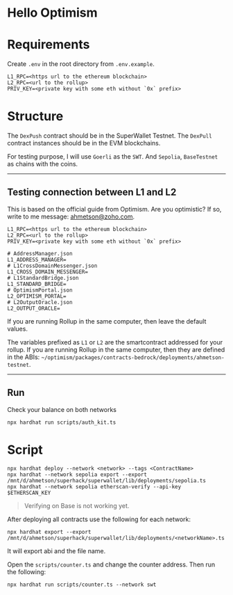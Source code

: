 # Hello Optimism

# Requirements
Create `.env` in the root directory from `.env.example`.

```dotenv
L1_RPC=<https url to the ethereum blockchain>
L2_RPC=<url to the rollup>
PRIV_KEY=<private key with some eth without `0x` prefix>
```

# Structure

The `DexPush` contract should be in the SuperWallet Testnet.
The `DexPull` contract instances should be in the EVM blockchains.

For testing purpose, I will use `Goerli` as the `SWT`.
And `Sepolia`, `BaseTestnet` as chains with the coins.

---

## Testing connection between L1 and L2

This is based on the official guide from Optimism. Are you optimistic?
If so, write to me message: <u>ahmetson@zoho.com</u>.

```dotenv
L1_RPC=<https url to the ethereum blockchain>
L2_RPC=<url to the rollup>
PRIV_KEY=<private key with some eth without `0x` prefix>

# AddressManager.json
L1_ADDRESS_MANAGER=
# L1CrossDomainMessenger.json
L1_CROSS_DOMAIN_MESSENGER=
# L1StandardBridge.json
L1_STANDARD_BRIDGE=
# OptimismPortal.json
L2_OPTIMISM_PORTAL=
# L2OutputOracle.json
L2_OUTPUT_ORACLE=
```

If you are running Rollup in the same computer, then leave the default values.

The variables prefixed as `L1` or `L2` are the smartcontract addressed for your rollup.
If you are running Rollup in the same computer, then they are
defined in the ABIs:
`~/optimism/packages/contracts-bedrock/deployments/ahmetson-testnet`.


---

## Run
Check your balance on both networks
```
npx hardhat run scripts/auth_kit.ts
```

# Script

```shell
npx hardhat deploy --network <network> --tags <ContractName>
npx hardhat --network sepolia export --export /mnt/d/ahmetson/superhack/superwallet/lib/deployments/sepolia.ts
npx hardhat --network sepolia etherscan-verify --api-key $ETHERSCAN_KEY
```

> Verifying on Base is not working yet.

After deploying all contracts use the following for each network:
```shell
npx hardhat export --export /mnt/d/ahmetson/superhack/superwallet/lib/deployments/<networkName>.ts
```
It will export abi and the file name.

Open the `scripts/counter.ts` and 
change the counter address.
Then run the following:

```shell
npx hardhat run scripts/counter.ts --network swt
```